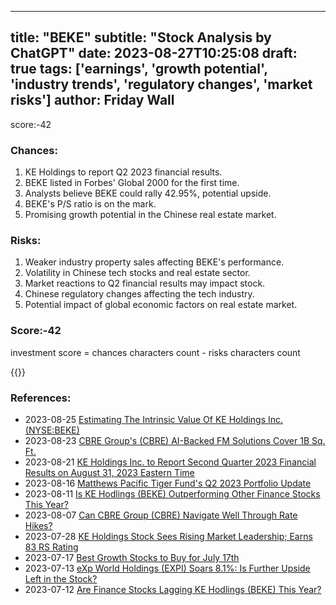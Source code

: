 
---
title: "BEKE"
subtitle: "Stock Analysis by ChatGPT"
date: 2023-08-27T10:25:08
draft: true
tags: ['earnings', 'growth potential', 'industry trends', 'regulatory changes', 'market risks']
author: Friday Wall
---

score:-42
### Chances:
1. KE Holdings to report Q2 2023 financial results.
2. BEKE listed in Forbes' Global 2000 for the first time.
3. Analysts believe BEKE could rally 42.95%, potential upside.
4. BEKE's P/S ratio is on the mark.
5. Promising growth potential in the Chinese real estate market.
### Risks:
1. Weaker industry property sales affecting BEKE's performance.
2. Volatility in Chinese tech stocks and real estate sector.
3. Market reactions to Q2 financial results may impact stock.
4. Chinese regulatory changes affecting the tech industry.
5. Potential impact of global economic factors on real estate market.
### Score:-42
investment score = chances characters count - risks characters count

{{<tradingview symbol="NYSE:BEKE">}}
### References:
- 2023-08-25 [Estimating The Intrinsic Value Of KE Holdings Inc. (NYSE:BEKE)](https://finance.yahoo.com/news/estimating-intrinsic-value-ke-holdings-155229972.html?.tsrc=rss)
- 2023-08-23 [CBRE Group's (CBRE) AI-Backed FM Solutions Cover 1B Sq. Ft.](https://finance.yahoo.com/news/cbre-groups-cbre-ai-backed-160600692.html?.tsrc=rss)
- 2023-08-21 [KE Holdings Inc. to Report Second Quarter 2023 Financial Results on August 31, 2023 Eastern Time](https://finance.yahoo.com/news/ke-holdings-inc-report-second-110000285.html?.tsrc=rss)
- 2023-08-16 [Matthews Pacific Tiger Fund's Q2 2023 Portfolio Update](https://finance.yahoo.com/news/matthews-pacific-tiger-funds-q2-201547879.html?.tsrc=rss)
- 2023-08-11 [Is KE Hodlings (BEKE) Outperforming Other Finance Stocks This Year?](https://finance.yahoo.com/news/ke-hodlings-beke-outperforming-other-134012358.html?.tsrc=rss)
- 2023-08-07 [Can CBRE Group (CBRE) Navigate Well Through Rate Hikes?](https://finance.yahoo.com/news/cbre-group-cbre-navigate-well-154600130.html?.tsrc=rss)
- 2023-07-28 [KE Holdings Stock Sees Rising Market Leadership; Earns 83 RS Rating](https://finance.yahoo.com/m/39bb2698-46fe-35f6-91e2-2ff08459c239/ke-holdings-stock-sees-rising.html?.tsrc=rss)
- 2023-07-17 [Best Growth Stocks to Buy for July 17th](https://finance.yahoo.com/news/best-growth-stocks-buy-july-113200645.html?.tsrc=rss)
- 2023-07-13 [eXp World Holdings (EXPI) Soars 8.1%: Is Further Upside Left in the Stock?](https://finance.yahoo.com/news/exp-world-holdings-expi-soars-122900010.html?.tsrc=rss)
- 2023-07-12 [Are Finance Stocks Lagging  KE Hodlings (BEKE) This Year?](https://finance.yahoo.com/news/finance-stocks-lagging-ke-hodlings-134013639.html?.tsrc=rss)


                